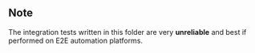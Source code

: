 ## Note

The integration tests written in this folder are very **unreliable** and best if performed on E2E automation platforms.
